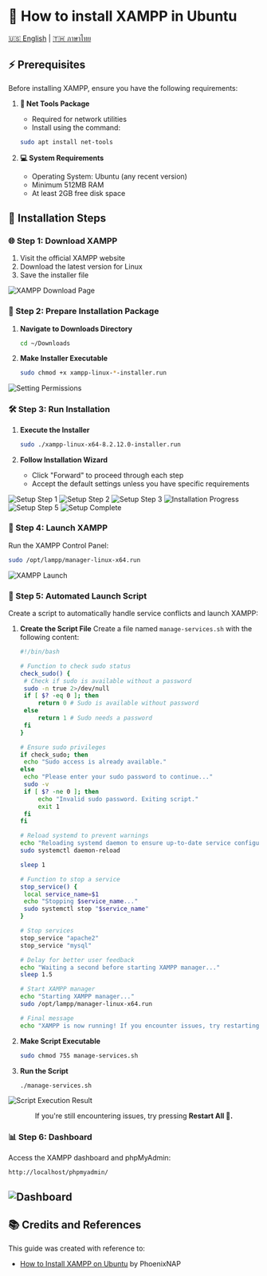 # 🚀 How to install XAMPP in Ubuntu

[🇺🇸 English](./README.md) | [🇹🇭 ภาษาไทย](./README_th.md)

## ⚡ Prerequisites
Before installing XAMPP, ensure you have the following requirements:

1. **🔧 Net Tools Package**
   - Required for network utilities
   - Install using the command:
   ```bash
   sudo apt install net-tools
   ```

2. **💻 System Requirements**
   - Operating System: Ubuntu (any recent version)
   - Minimum 512MB RAM
   - At least 2GB free disk space

## 📝 Installation Steps

### 🌐 Step 1: Download XAMPP
1. Visit the official XAMPP website
2. Download the latest version for Linux
3. Save the installer file

<img src='./setup/XAMPP-For-Linux.png' alt='XAMPP Download Page'></img>

### 🔑 Step 2: Prepare Installation Package
1. **Navigate to Downloads Directory**
   ```bash
   cd ~/Downloads
   ```

2. **Make Installer Executable**
   ```bash
   sudo chmod +x xampp-linux-*-installer.run
   ```

<img src='./setup/set-permission.png' alt='Setting Permissions'></img>

### 🛠️ Step 3: Run Installation
1. **Execute the Installer**
   ```bash
   sudo ./xampp-linux-x64-8.2.12.0-installer.run
   ```

2. **Follow Installation Wizard**
   - Click "Forward" to proceed through each step
   - Accept the default settings unless you have specific requirements

<img src='./setup/setup-1.png' alt='Setup Step 1'></img>
<img src='./setup/setup-2.png' alt='Setup Step 2'></img>
<img src='./setup/setup-3.png' alt='Setup Step 3'></img>
<img src='./setup/setup-4.png' alt='Installation Progress'></img>
<img src='./setup/setup-5.png' alt='Setup Step 5'></img>
<img src='./setup/setup-6.png' alt='Setup Complete'></img>

### 🚀 Step 4: Launch XAMPP
Run the XAMPP Control Panel:
```bash
sudo /opt/lampp/manager-linux-x64.run
```

<img src='./setup/lunching.png' alt='XAMPP Launch'></img>

### 📜 Step 5: Automated Launch Script
Create a script to automatically handle service conflicts and launch XAMPP:

1. **Create the Script File**
   Create a file named `manage-services.sh` with the following content:
   ```bash
   #!/bin/bash

   # Function to check sudo status
   check_sudo() {
    # Check if sudo is available without a password
    sudo -n true 2>/dev/null
    if [ $? -eq 0 ]; then
        return 0 # Sudo is available without password
    else
        return 1 # Sudo needs a password
    fi
   }

   # Ensure sudo privileges
   if check_sudo; then
    echo "Sudo access is already available."
   else
    echo "Please enter your sudo password to continue..."
    sudo -v
    if [ $? -ne 0 ]; then
        echo "Invalid sudo password. Exiting script."
        exit 1
    fi
   fi

   # Reload systemd to prevent warnings
   echo "Reloading systemd daemon to ensure up-to-date service configurations..."
   sudo systemctl daemon-reload

   sleep 1

   # Function to stop a service
   stop_service() {
    local service_name=$1
    echo "Stopping $service_name..."
    sudo systemctl stop "$service_name"
   }

   # Stop services
   stop_service "apache2"
   stop_service "mysql"

   # Delay for better user feedback
   echo "Waiting a second before starting XAMPP manager..."
   sleep 1.5

   # Start XAMPP manager
   echo "Starting XAMPP manager..."
   sudo /opt/lampp/manager-linux-x64.run

   # Final message
   echo "XAMPP is now running! If you encounter issues, try restarting all services using the command: 'sudo systemctl restart apache2 mysql'."

   ```

2. **Make Script Executable**
   ```bash
   sudo chmod 755 manage-services.sh
   ```

3. **Run the Script**
   ```bash
   ./manage-services.sh
   ```
<img src='./setup/after-run-script.png' alt='Script Execution Result'></img>

<p align="center">If you're still encountering issues, try pressing <strong>Restart All 🔄.</strong></p>

### 📊 Step 6: Dashboard
Access the XAMPP dashboard and phpMyAdmin:
```bash
http://localhost/phpmyadmin/
```

<img src='./setup/dashboard.png' alt='Dashboard'></img>
---

## 📚 Credits and References

This guide was created with reference to:
- [How to Install XAMPP on Ubuntu](https://phoenixnap.com/kb/how-to-install-xampp-on-ubuntu) by PhoenixNAP
